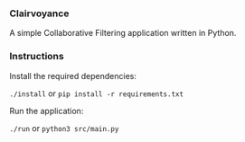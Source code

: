 ### Clairvoyance

A simple Collaborative Filtering application written in Python.

### Instructions

Install the required dependencies:

`./install` or `pip install -r requirements.txt`

Run the application:

`./run` or `python3 src/main.py`
